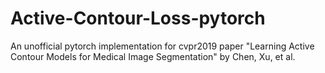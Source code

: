 # Active-Contour-Loss-pytorch
An unofficial pytorch implementation for cvpr2019 paper "Learning Active Contour Models for Medical Image Segmentation" by Chen, Xu, et al.
